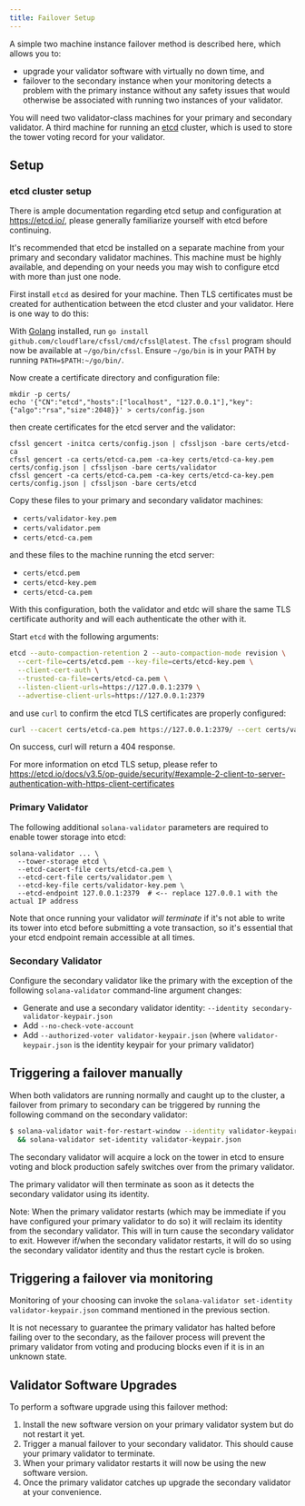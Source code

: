 ```yaml
---
title: Failover Setup
---
```


A simple two machine instance failover method is described here, which allows you to:
* upgrade your validator software with virtually no down time, and
* failover to the secondary instance when your monitoring detects a problem with
  the primary instance
without any safety issues that would otherwise be associated with running two
instances of your validator.

You will need two validator-class machines for your primary and secondary
validator. A third machine for running an [etcd](https://etcd.io/) cluster,
which is used to store the tower voting record for your validator.

## Setup

### etcd cluster setup

There is ample documentation regarding etcd setup and configuration at
https://etcd.io/, please generally familiarize yourself with etcd before
continuing.

It's recommended that etcd be installed on a separate machine from your primary
and secondary validator machines. This machine must be highly available, and
depending on your needs you may wish to configure etcd with more than just
one node.

First install `etcd` as desired for your machine. Then TLS certificates must be
created for authentication between the etcd cluster and your validator.  Here is
one way to do this:

With [Golang](https://golang.org/) installed, run
`go install github.com/cloudflare/cfssl/cmd/cfssl@latest`.  The `cfssl` program
should now be available at `~/go/bin/cfssl`.  Ensure `~/go/bin` is in your PATH
by running `PATH=$PATH:~/go/bin/`.

Now create a certificate directory and configuration file:
```
mkdir -p certs/
echo '{"CN":"etcd","hosts":["localhost", "127.0.0.1"],"key":{"algo":"rsa","size":2048}}' > certs/config.json
```

then create certificates for the etcd server and the validator:
```
cfssl gencert -initca certs/config.json | cfssljson -bare certs/etcd-ca
cfssl gencert -ca certs/etcd-ca.pem -ca-key certs/etcd-ca-key.pem certs/config.json | cfssljson -bare certs/validator
cfssl gencert -ca certs/etcd-ca.pem -ca-key certs/etcd-ca-key.pem certs/config.json | cfssljson -bare certs/etcd
```

Copy these files to your primary and secondary validator machines:
* `certs/validator-key.pem`
* `certs/validator.pem`
* `certs/etcd-ca.pem`

and these files to the machine running the etcd server:
* `certs/etcd.pem`
* `certs/etcd-key.pem`
* `certs/etcd-ca.pem`

With this configuration, both the validator and etdc will share the same
TLS certificate authority and will each authenticate the other with it.


Start `etcd` with the following arguments:
```bash
etcd --auto-compaction-retention 2 --auto-compaction-mode revision \
  --cert-file=certs/etcd.pem --key-file=certs/etcd-key.pem \
  --client-cert-auth \
  --trusted-ca-file=certs/etcd-ca.pem \
  --listen-client-urls=https://127.0.0.1:2379 \
  --advertise-client-urls=https://127.0.0.1:2379
```

and use `curl` to confirm the etcd TLS certificates are properly configured:
```bash
curl --cacert certs/etcd-ca.pem https://127.0.0.1:2379/ --cert certs/validator.pem --key certs/validator-key.pem
```
On success, curl will return a 404 response.

For more information on etcd TLS setup, please refer to
https://etcd.io/docs/v3.5/op-guide/security/#example-2-client-to-server-authentication-with-https-client-certificates

### Primary Validator
The following additional `solana-validator` parameters are required to enable
tower storage into etcd:

```
solana-validator ... \
  --tower-storage etcd \
  --etcd-cacert-file certs/etcd-ca.pem \
  --etcd-cert-file certs/validator.pem \
  --etcd-key-file certs/validator-key.pem \
  --etcd-endpoint 127.0.0.1:2379  # <-- replace 127.0.0.1 with the actual IP address
```

Note that once running your validator *will terminate* if it's not able to write
its tower into etcd before submitting a vote transaction, so it's essential
that your etcd endpoint remain accessible at all times.

### Secondary Validator
Configure the secondary validator like the primary with the exception of the
following `solana-validator` command-line argument changes:
* Generate and use a secondary validator identity: `--identity secondary-validator-keypair.json`
* Add `--no-check-vote-account`
* Add `--authorized-voter validator-keypair.json` (where
  `validator-keypair.json` is the identity keypair for your primary validator)

## Triggering a failover manually
When both validators are running normally and caught up to the cluster, a
failover from primary to secondary can be triggered by running the following
command on the secondary validator:
```bash
$ solana-validator wait-for-restart-window --identity validator-keypair.json \
  && solana-validator set-identity validator-keypair.json
```

The secondary validator will acquire a lock on the tower in etcd to ensure
voting and block production safely switches over from the primary validator.

The primary validator will then terminate as soon as it detects the secondary
validator using its identity.

Note: When the primary validator restarts (which may be immediate if you have
configured your primary validator to do so) it will reclaim its identity
from the secondary validator. This will in turn cause the secondary validator to
exit. However if/when the secondary validator restarts, it will do so using the
secondary validator identity and thus the restart cycle is broken.

## Triggering a failover via monitoring
Monitoring of your choosing can invoke the `solana-validator set-identity
validator-keypair.json` command mentioned in the previous section.

It is not necessary to guarantee the primary validator has halted before failing
over to the secondary, as the failover process will prevent the primary
validator from voting and producing blocks even if it is in an unknown state.

## Validator Software Upgrades
To perform a software upgrade using this failover method:
1. Install the new software version on your primary validator system but do not
   restart it yet.
2. Trigger a manual failover to your secondary validator. This should cause your
   primary validator to terminate.
3. When your primary validator restarts it will now be using the new software version.
4. Once the primary validator catches up upgrade the secondary validator at
   your convenience.

